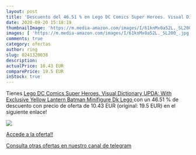 ```yaml
---
layout: post
title: 'Descuento del 46.51 % en Lego DC Comics Super Heroes. Visual Dict'
date: 2020-09-20 15:18:19
thumbnailImage: 'https://m.media-amazon.com/images/I/61knMx0a52L._SL200_.jpg'
images: [ 'https://m.media-amazon.com/images/I/61knMx0a52L._SL200_.jpg' ]
comments: true
category: ofertas
author: ring
slug: 0241320038
description:
actualPrice: 10.43 EUR
comparePrice: 19.5 EUR
inStock: true
---
```


Tienes [Lego DC Comics Super Heroes. Visual Dictionary UPDA: With Exclusive Yellow Lantern Batman Minifigure  Dk Lego ](https://www.amazon.com/dp/0241320038/?tag=redken08-20) con un 46.51 % de descuento con precio de oferta de 10.43 EUR (original: 19.5 EUR) en el siguiente enlace!

[![](https://m.media-amazon.com/images/I/61knMx0a52L._SL200_.jpg)](https://www.amazon.com/dp/0241320038/?tag=redken08-20)

[Accede a la oferta!!](https://www.amazon.com/dp/0241320038/?tag=redken08-20)

[Consulta otras ofertas en nuestro canal de telegram](https://t.me/s/ofertas25)
